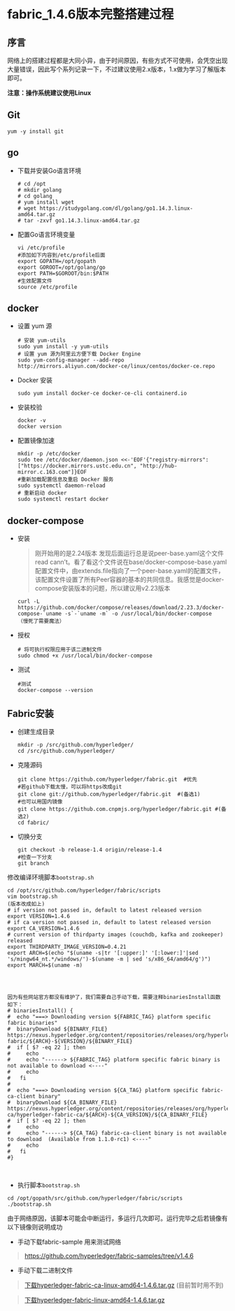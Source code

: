 # fabric_1.4.6版本完整搭建过程

## 序言

网络上的搭建过程都是大同小异，由于时间原因，有些方式不可使用，会凭空出现大量错误，因此写个系列记录一下，不过建议使用2.x版本，1.x做为学习了解版本即可。

**注意：操作系统建议使用Linux**

## Git

```shell
yum -y install git
```

## go

- 下载并安装Go语言环境

  ```shell
  # cd /opt
  # mkdir golang
  # cd golang
  # yum install wget
  # wget https://studygolang.com/dl/golang/go1.14.3.linux-amd64.tar.gz
  # tar -zxvf go1.14.3.linux-amd64.tar.gz
  ```

- 配置Go语言环境变量

  ```shell
  vi /etc/profile
  #添加如下内容到/etc/profile后面
  export GOPATH=/opt/gopath
  export GOROOT=/opt/golang/go
  export PATH=$GOROOT/bin:$PATH
  #生效配置文件
  source /etc/profile
  ```

## docker

- 设置 yum 源

  ```shell
  # 安装 yum-utils
  sudo yum install -y yum-utils
  # 设置 yum 源为阿里云方便下载 Docker Engine
  sudo yum-config-manager --add-repo http://mirrors.aliyun.com/docker-ce/linux/centos/docker-ce.repo
  ```

* Docker 安装

  ```shell
  sudo yum install docker-ce docker-ce-cli containerd.io

- 安装校验

  ```shell
  docker -v
  docker version
  ```

- 
  配置镜像加速

  ```shell
  mkdir -p /etc/docker
  sudo tee /etc/docker/daemon.json <<-'EOF'{"registry-mirrors": ["https://docker.mirrors.ustc.edu.cn", "http://hub-mirror.c.163.com"]}EOF
  #重新加载配置信息及重启 Docker 服务
  sudo systemctl daemon-reload
  # 重新启动 docker
  sudo systemctl restart docker
  ```

## docker-compose

- 安装

  > 刚开始用的是2.24版本 发现后面运行总是说peer-base.yaml这个文件read cann’t。看了看这个文件说在base/docker-compose-base.yaml配置文件中，由extends.file指向了一个peer-base.yaml的配置文件，该配置文件设置了所有Peer容器的基本的共同信息。我感觉是docker-compose安装版本的问题，所以建议用v2.23版本

  ```shell
  curl -L https://github.com/docker/compose/releases/download/2.23.3/docker-compose-`uname -s`-`uname -m` -o /usr/local/bin/docker-compose  （慢死了需要魔法）
  ```

- 授权

  ```shell
  # 将可执行权限应用于该二进制文件
  sudo chmod +x /usr/local/bin/docker-compose
  ```

- 测试

  ```shell
  #测试
  docker-compose --version
  ```

## Fabric安装

- 创建生成目录

  ```shell
  mkdir -p /src/github.com/hyperledger/
  cd /src/github.com/hyperledger/
  ```

- 克隆源码

  ```shell
  git clone https://github.com/hyperledger/fabric.git  #优先
  #若github下载太慢，可以将https改成git
  git clone git://github.com/hyperledger/fabric.git  #(备选1)
  #也可以用国内镜像
  git clone https://github.com.cnpmjs.org/hyperledger/fabric.git #(备选2)
  cd fabric/
  ```

* 切换分支

  ```shell
  git checkout -b release-1.4 origin/release-1.4
  #检查一下分支
  git branch
  ```

修改编译环境脚本`bootstrap.sh`	

```shell
cd /opt/src/github.com/hyperledger/fabric/scripts
vim bootstrap.sh
(版本改成如上)
# if version not passed in, default to latest released version
export VERSION=1.4.6
# if ca version not passed in, default to latest released version
export CA_VERSION=1.4.6
# current version of thirdparty images (couchdb, kafka and zookeeper) released
export THIRDPARTY_IMAGE_VERSION=0.4.21
export ARCH=$(echo "$(uname -s|tr '[:upper:]' '[:lower:]'|sed 's/mingw64_nt.*/windows/')-$(uname -m | sed 's/x86_64/amd64/g')")
export MARCH=$(uname -m)




因为有些网站官方都没有维护了，我们需要自己手动下载，需要注释binariesInstall函数
如下：
# binariesInstall() {
#  echo "===> Downloading version ${FABRIC_TAG} platform specific fabric binaries"
#  binaryDownload ${BINARY_FILE} https://nexus.hyperledger.org/content/repositories/releases/org/hyperledger/fabric/hyperledger-fabric/${ARCH}-${VERSION}/${BINARY_FILE}
#  if [ $? -eq 22 ]; then
#     echo
#     echo "------> ${FABRIC_TAG} platform specific fabric binary is not available to download <----"
#     echo
#   fi
#
#  echo "===> Downloading version ${CA_TAG} platform specific fabric-ca-client binary"
#  binaryDownload ${CA_BINARY_FILE} https://nexus.hyperledger.org/content/repositories/releases/org/hyperledger/fabric-ca/hyperledger-fabric-ca/${ARCH}-${CA_VERSION}/${CA_BINARY_FILE}
#  if [ $? -eq 22 ]; then
#     echo
#     echo "------> ${CA_TAG} fabric-ca-client binary is not available to download  (Available from 1.1.0-rc1) <----"
#     echo
#   fi
#}
```

​	

* 执行脚本`bootstrap.sh`

```shell
cd /opt/gopath/src/github.com/hyperledger/fabric/scripts
./bootstrap.sh
```

由于网络原因，该脚本可能会中断运行，多运行几次即可。运行完毕之后若镜像有以下镜像则说明成功



* 手动下载fabric-sample 用来测试网络

> https://github.com/hyperledger/fabric-samples/tree/v1.4.6

* 手动下载二进制文件

> [下载hyperledger-fabric-ca-linux-amd64-1.4.6.tar.gz](https://github.com/hyperledger/fabric-ca/releases/tag/v1.4.6) (目前暂时用不到)

> [下载hyperledger-fabric-linux-amd64-1.4.6.tar.gz](https://github.com/hyperledger/fabric/releases/tag/v1.4.6)







